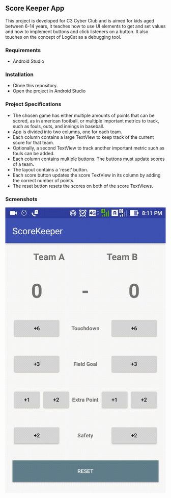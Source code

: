 ## Score Keeper App
This project is developed for C3 Cyber Club and is aimed for kids aged between 6-14 years, it teaches how to use UI elements to get and set values and how to implement buttons and click listeners on a button. It also touches on the concept of LogCat as a debugging tool.

### Requirements
* Android Studio

### Installation
* Clone this repository.
* Open the project in Android Studio

### Project Specifications
* The chosen game has either multiple amounts of points that can be scored, as in american football, or multiple important metrics to track, such as fouls, outs, and innings in baseball.
* App is divided into two columns, one for each team.
* Each column contains a large TextView to keep track of the current score for that team.
* Optionally, a second TextView to track another important metric such as fouls can be added.
* Each column contains multiple buttons. The buttons must update scores of a team.
* The layout contains a ‘reset’ button.
* Each score button updates the score TextView in its column by adding the correct number of points.
* The reset button resets the scores on both of the score TextViews.


### Screenshots
![Screen 1](/src.gif )
